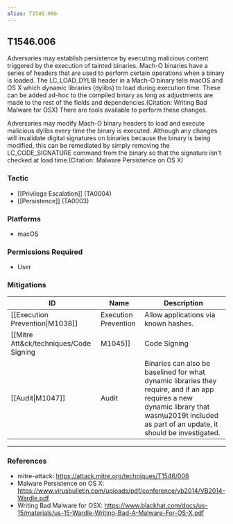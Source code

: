 ```yaml
---
alias: T1546.006
---
```


## T1546.006

Adversaries may establish persistence by executing malicious content triggered by the execution of tainted binaries. Mach-O binaries have a series of headers that are used to perform certain operations when a binary is loaded. The LC_LOAD_DYLIB header in a Mach-O binary tells macOS and OS X which dynamic libraries (dylibs) to load during execution time. These can be added ad-hoc to the compiled binary as long as adjustments are made to the rest of the fields and dependencies.(Citation: Writing Bad Malware for OSX) There are tools available to perform these changes.

Adversaries may modify Mach-O binary headers to load and execute malicious dylibs every time the binary is executed. Although any changes will invalidate digital signatures on binaries because the binary is being modified, this can be remediated by simply removing the LC_CODE_SIGNATURE command from the binary so that the signature isn’t checked at load time.(Citation: Malware Persistence on OS X)


### Tactic
- [[Privilege Escalation]] (TA0004)
- [[Persistence]] (TA0003)

### Platforms
- macOS

### Permissions Required
- User

### Mitigations

| ID | Name | Description |
| --- | --- | --- |
| [[Execution Prevention\|M1038]] | Execution Prevention | Allow applications via known hashes. |
| [[Mitre Att&ck/techniques/Code Signing|M1045]] | Code Signing | Enforce that all binaries be signed by the correct Apple Developer IDs. |
| [[Audit\|M1047]] | Audit | Binaries can also be baselined for what dynamic libraries they require, and if an app requires a new dynamic library that wasn\u2019t included as part of an update, it should be investigated. |


---
### References

- mitre-attack: https://attack.mitre.org/techniques/T1546/006
- Malware Persistence on OS X: https://www.virusbulletin.com/uploads/pdf/conference/vb2014/VB2014-Wardle.pdf
- Writing Bad Malware for OSX: https://www.blackhat.com/docs/us-15/materials/us-15-Wardle-Writing-Bad-A-Malware-For-OS-X.pdf
